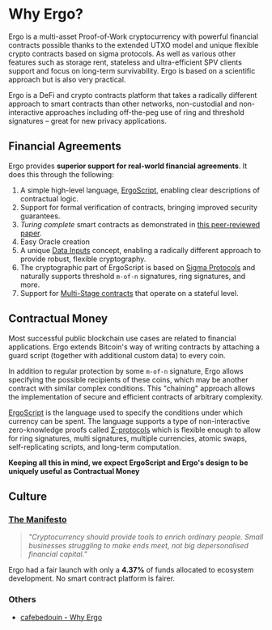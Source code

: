 # Why Ergo?

Ergo is a multi-asset Proof-of-Work cryptocurrency with powerful financial contracts possible thanks to the extended UTXO model and unique flexible crypto contracts based on sigma protocols. As well as various other features such as storage rent, stateless and ultra-efficient SPV clients support and focus on long-term survivability. Ergo is based on a scientific approach but is also very practical. 

Ergo is a DeFi and crypto contracts platform that takes a radically different approach to smart contracts than other networks, non-custodial and non-interactive approaches including off-the-peg use of ring and threshold signatures – great for new privacy applications.


## Financial Agreements

Ergo provides **superior support for real-world financial agreements**. It does this through the following:

   
1. A simple high-level language, [ErgoScript](/dev/scs/ergoscript), enabling clear descriptions of contractual logic.
2. Support for formal verification of contracts, bringing improved security guarantees.
3. *Turing complete* smart contracts as demonstrated in [this peer-reviewed paper](https://arxiv.org/pdf/1806.10116v1.pdf).
4. Easy Oracle creation
5. A unique [Data Inputs](/dev/scs/data-inputs) concept, enabling a radically different approach to provide robust, flexible cryptography.
6. The cryptographic part of ErgoScript is based on [Sigma Protocols](/dev/scs/sigma) and naturally supports threshold `m-of-n` signatures, ring signatures, and more. 
7. Support for [Multi-Stage contracts](/dev/scs/multi) that operate on a stateful level. 

## Contractual Money

Most successful public blockchain use cases are related to financial applications. Ergo extends Bitcoin's way of writing contracts by attaching a guard script (together with additional custom data) to every coin. 

In addition to regular protection by some `m‐of‐n` signature, Ergo allows specifying the possible recipients of these coins, which may be another contract with similar complex conditions. This "chaining" approach allows the implementation of secure and efficient contracts of arbitrary complexity.


[ErgoScript](ergoscript.md) is the language used to specify the conditions under which currency can be spent. The language supports a type of non-interactive zero-knowledge proofs called [Σ-protocols](sigma.md) which is flexible enough to allow for ring signatures, multi signatures, multiple currencies, atomic swaps, self-replicating scripts, and long-term computation.

**Keeping all this in mind, we expect ErgoScript and Ergo's design to be uniquely useful as Contractual Money**

## Culture

### [The Manifesto](https://ergoplatform.org/en/blog/2021-04-26-the-ergo-manifesto/)
                                                
> *"Cryptocurrency should provide tools to enrich ordinary people. Small businesses struggling to make ends meet, not big depersonalised financial capital."*

Ergo had a fair launch with only a **4.37%** of funds allocated to ecosystem development. No smart contract platform is fairer. 

### Others

- [cafebedouin - Why Ergo](https://cafebedouin.org/2021/12/09/why-ergo/)
